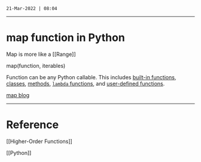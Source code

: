 `21-Mar-2022 | 08:04`
  
---
# map function in Python

Map is more like a [[Range]]

map(function, iterables)

Function can be  any Python callable. This includes [built-in functions](https://docs.python.org/3/library/functions.html#built-in-functions), [classes](https://realpython.com/lessons/classes-python/), [methods](https://realpython.com/lessons/mastering-method-types-oop-pizza-example/), [`lambda` functions](https://realpython.com/courses/python-lambda-functions/), and [user-defined functions](https://realpython.com/defining-your-own-python-function/).

[map blog](http://mitxcsjourney.blogspot.com/2020/07/introduction-to-map-function-behind.html)


---
# Reference

[[Higher-Order Functions]]

[[Python]]